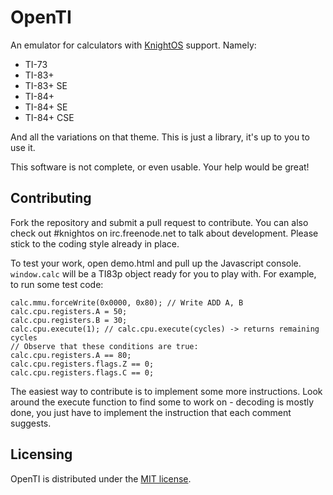 # OpenTI

An emulator for calculators with [KnightOS](https://github.com/KnightSoft/KnightOS) support. Namely:

* TI-73
* TI-83+
* TI-83+ SE
* TI-84+
* TI-84+ SE
* TI-84+ CSE

And all the variations on that theme. This is just a library, it's up to you to use it.

This software is not complete, or even usable. Your help would be great!

## Contributing

Fork the repository and submit a pull request to contribute. You can also check out #knightos on
irc.freenode.net to talk about development. Please stick to the coding style already in place.

To test your work, open demo.html and pull up the Javascript console. `window.calc` will be a
TI83p object ready for you to play with. For example, to run some test code:

    calc.mmu.forceWrite(0x0000, 0x80); // Write ADD A, B
    calc.cpu.registers.A = 50;
    calc.cpu.registers.B = 30;
    calc.cpu.execute(1); // calc.cpu.execute(cycles) -> returns remaining cycles
    // Observe that these conditions are true:
    calc.cpu.registers.A == 80;
    calc.cpu.registers.flags.Z == 0;
    calc.cpu.registers.flags.C == 0;

The easiest way to contribute is to implement some more instructions. Look around the execute
function to find some to work on - decoding is mostly done, you just have to implement the
instruction that each comment suggests.

## Licensing

OpenTI is distributed under the [MIT license](https://github.com/KnightSoft/kernel/blob/master/LICENSE).
